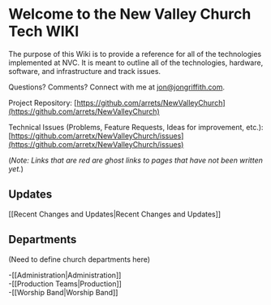 # Welcome to the New Valley Church Tech WIKI

The purpose of this Wiki is to provide a reference for all of the technologies implemented at NVC.  It is meant to outline all of the technologies, hardware, software, and infrastructure and track issues.

Questions?  Comments?  Connect with me at jon@jongriffith.com.

Project Repository:  [https://github.com/arrets/NewValleyChurch](https://github.com/arrets/NewValleyChurch)

Technical Issues (Problems, Feature Requests, Ideas for improvement, etc.): [https://github.com/arretx/NewValleyChurch/issues](https://github.com/arretx/NewValleyChurch/issues)

(_Note: Links that are red are ghost links to pages that have not been written yet._)

## Updates
[[Recent Changes and Updates|Recent Changes and Updates]]

## Departments

(Need to define church departments here)

-[[Administration|Administration]]  
-[[Production Teams|Production]]  
-[[Worship Band|Worship Band]]
